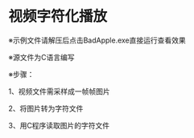 # 视频字符化播放

※示例文件请解压后点击BadApple.exe直接运行查看效果

※源文件为C语言编写

※步骤：

1、视频文件需采样成一帧帧图片

2、将图片转为字符文件

3、用C程序读取图片的字符文件
